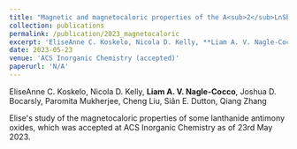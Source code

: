 ```yaml
---
title: "Magnetic and magnetocaloric properties of the A<sub>2</sub>LnSbO<sub>6</sub> lanthanide oxides on the frustrated _fcc_ lattice"
collection: publications
permalink: /publication/2023_magnetocaloric
excerpt: 'EliseAnne C. Koskelo, Nicola D. Kelly, **Liam A. V. Nagle-Cocco**, Joshua D. Bocarsly, Paromita Mukherjee, Cheng Liu, Qiang Zhang, Siân E. Dutton'
date: 2023-05-23
venue: 'ACS Inorganic Chemistry (accepted)'
paperurl: 'N/A'
---
```

EliseAnne C. Koskelo, Nicola D. Kelly, **Liam A. V. Nagle-Cocco**, Joshua D. Bocarsly, Paromita Mukherjee, Cheng Liu, Siân E. Dutton, Qiang Zhang

Elise's study of the magnetocaloric properties of some lanthanide antimony oxides, which was accepted at ACS Inorganic Chemistry as of 23rd May 2023.
